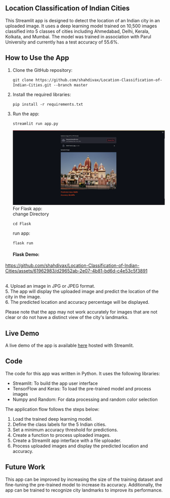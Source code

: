 ## Location Classification of Indian Cities

This Streamlit app is designed to detect the location of an Indian city in an uploaded image. It uses a deep learning model trained on 10,500 images classified into 5 classes of cities including Ahmedabad, Delhi, Kerala, Kolkata, and Mumbai. The model was trained in association with Parul University and currently has a test accuracy of 55.6%.

## How to Use the App
1. Clone the GitHub repository:
   ```
   git clone https://github.com/shahdivax/Location-Classification-of-Indian-Cities.git --branch master
   ```
2. Install the required libraries:
   ```
   pip install -r requirements.txt
   ```
3. Run the app:
   ```
   streamlit run app.py
   ```
   ![image](https://github.com/shahdivax/Location-Classification-of-Indian-Cities/blob/master/github_data/streamlitimg.png)
   For Flask app:<br>
   change Directory
   ```
   cd Flask
   ```
   run app:
   ```
   flask run
   ```
   #### Flask Demo:
   

https://github.com/shahdivax/Location-Classification-of-Indian-Cities/assets/61962983/d29652ab-2e07-4b81-bd6d-c4e53c5f3891


   <br>
4. Upload an image in JPG or JPEG format.<br>
5. The app will display the uploaded image and predict the location of the city in the image.<br>
6. The predicted location and accuracy percentage will be displayed.

Please note that the app may not work accurately for images that are not clear or do not have a distinct view of the city's landmarks.

## Live Demo
A live demo of the app is available [here](https://location-classification-of-indian-cities.streamlit.app/) hosted with Streamlit.

## Code
The code for this app was written in Python. It uses the following libraries:
* Streamlit: To build the app user interface
* TensorFlow and Keras: To load the pre-trained model and process images
* Numpy and Random: For data processing and random color selection

The application flow follows the steps below:
1. Load the trained deep learning model.
2. Define the class labels for the 5 Indian cities.
3. Set a minimum accuracy threshold for predictions.
4. Create a function to process uploaded images.
5. Create a Streamlit app interface with a file uploader.
6. Process uploaded images and display the predicted location and accuracy.

## Future Work
This app can be improved by increasing the size of the training dataset and fine-tuning the pre-trained model to increase its accuracy. Additionally, the app can be trained to recognize city landmarks to improve its performance.
